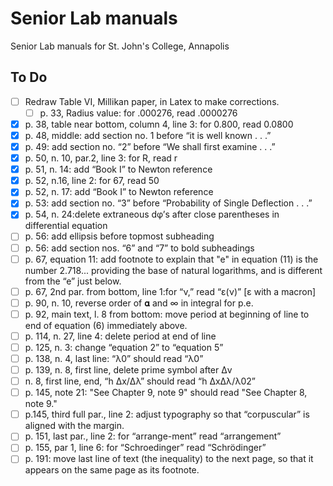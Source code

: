 # Senior Lab manuals
 Senior Lab manuals for St. John's College, Annapolis

 ## To Do
- [ ] Redraw Table VI, Millikan paper, in Latex to make corrections.
    - [ ] p. 33, Radius value: for .000276, read .0000276
- [x] p. 38, table near bottom, column 4, line 3: for 0.800, read 0.0800
- [x] p. 48, middle: add section no. 1 before “it is well known . . .”
- [x] p. 49: add section no. “2” before “We shall first examine . . .”
- [x] p. 50, n. 10, par.2, line 3: for R, read r
- [x] p. 51, n. 14: add “Book I” to Newton reference
- [x] p. 52, n.16, line 2: for 67, read 50
- [x] p. 52, n. 17: add “Book I” to Newton reference
- [x] p. 53: add section no. “3” before “Probability of Single Deflection . . .”
- [x] p. 54, n. 24:delete extraneous dφ’s after close parentheses in differential equation
- [ ] p. 56: add ellipsis before topmost subheading
- [ ] p. 56: add section nos. “6” and “7” to bold subheadings
- [ ] p. 67, equation 11: add footnote to explain that "e" in equation (11) is the number 2.718... providing the base of natural logarithms, and is different from the “e” just below.
- [ ] p. 67, 2nd par. from bottom, line 1:for “ν,” read “ε(ν)” [ε with a macron]
- [ ] p. 90, n. 10, reverse order of 𝛂 and ∞ in integral for p.e.
- [ ] p. 92, main text, l. 8 from bottom: move period at beginning of line to end of equation (6) immediately above.
- [ ] p. 114, n. 27, line 4: delete period at end of line
- [ ] p. 125, n. 3: change “equation 2” to “equation 5”
- [ ] p. 138, n. 4, last line: “λ0” should read “λ0”
- [ ] p. 139, n. 8, first line, delete prime symbol after Δv
- [ ] n. 8, first line, end, “h Δx/Δλ” should read “h ΔxΔλ/λ02”
- [ ] p. 145, note 21: "See Chapter 9, note 9" should read "See Chapter 8, note 9."
- [ ] p.145, third full par., line 2: adjust typography so that “corpuscular” is aligned with the margin.
- [ ] p. 151, last par., line 2: for “arrange-ment” read “arrangement”
- [ ] p. 155, par 1, line 6: for “Schroedinger” read “Schrödinger”
- [ ] p. 191: move last line of text (the inequality) to the next page, so that it appears on the same page as its footnote.
